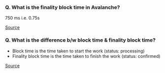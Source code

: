 ### Q. What is the finality block time in Avalanche?
750 ms i.e. 0.75s

[Source](https://twitter.com/el33th4xor/status/1459593129594658818?ref_src=twsrc%5Etfw%7Ctwcamp%5Etweetembed%7Ctwterm%5E1459593129594658818%7Ctwgr%5E%7Ctwcon%5Es1_c10&ref_url=https%3A%2F%2Fpublish.twitter.com%2F%3Fquery%3Dhttps3A2F2Ftwitter.com2Fel33th4xor2Fstatus2F1459593129594658818widget%3DTweet)

### Q. What is the difference b/w block time & finality block time?
* Block time is the time taken to start the work (status: processing)
* Finality block time is the time taken to finish the work (status: confirmed)

[Source](https://twitter.com/el33th4xor/status/1459593051358351361)